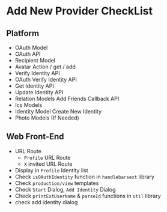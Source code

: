 # Add New Provider CheckList

## Platform
* OAuth Model
* OAuth API
* Recipient Model
* Avatar Action / get / add
* Verify Identity API
* OAuth Verify Identity API
* Get Identity API
* Update Identity API
* Relation Models Add Friends Callback API
* Ics Models
* Identity Model Create New Identity
* Photo Models (If Needed)

## Web Front-End
  * URL Route
    - `Profile` URL Route
    - `X` invited URL Route
  * Display in `Profile` Identity list
  * Check `isOAuthIdentity` function in `handlebarsext` library
  * Check `production/view` templates
  * Check `Start` Dialog, `Add Identity` Dialog
  * Check `printExtUserName` & `parseId` functions in `util` library
  * check add identity dialog